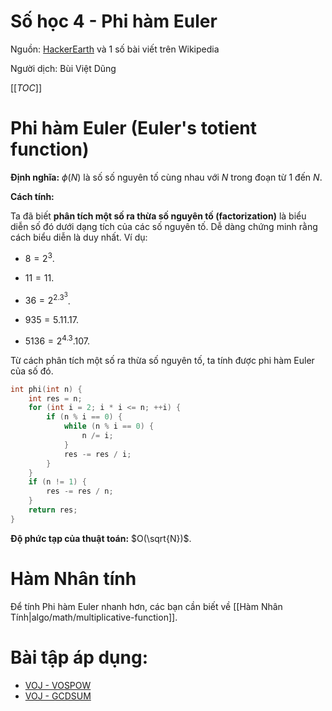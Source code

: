 # Số học 4 - Phi hàm Euler

Nguồn: [HackerEarth](https://www.hackerearth.com/practice/notes/number-theory-iii/) và 1 số bài viết trên Wikipedia

Người dịch: Bùi Việt Dũng

[[_TOC_]]

# Phi hàm Euler (Euler's totient function)

**Định nghĩa:** $\phi(N)$ là số số nguyên tố cùng nhau với $N$ trong đoạn từ 1 đến $N$.

**Cách tính:**

Ta đã biết **phân tích một số ra thừa số nguyên tố (factorization)** là biểu diễn số đó dưới dạng tích của các số nguyên tố. Dễ dàng chứng minh rằng cách biểu diễn là duy nhất. Ví dụ:

- $8 = 2^3$.

- $11 = 11$.

- $36 = 2^2.3^3$.

- $935 = 5.11.17$.

- $5136 = 2^4.3.107$.

Từ cách phân tích một số ra thừa số nguyên tố, ta tính được phi hàm Euler của số đó.

```cpp
int phi(int n) {
    int res = n;
    for (int i = 2; i * i <= n; ++i) {
        if (n % i == 0) {
            while (n % i == 0) {
                n /= i;
            }
            res -= res / i;
        }
    }
    if (n != 1) {
        res -= res / n;
    }
    return res;
}
```

**Độ phức tạp của thuật toán:** $O(\sqrt{N})$.

# Hàm Nhân tính

Để tính Phi hàm Euler nhanh hơn, các bạn cần biết về [[Hàm Nhân Tính|algo/math/multiplicative-function]].

# Bài tập áp dụng:

- [VOJ - VOSPOW](http://vnoi.info/problems/VOSPOW)
- [VOJ - GCDSUM](http://vnoi.info/problems/GCDSUM/)